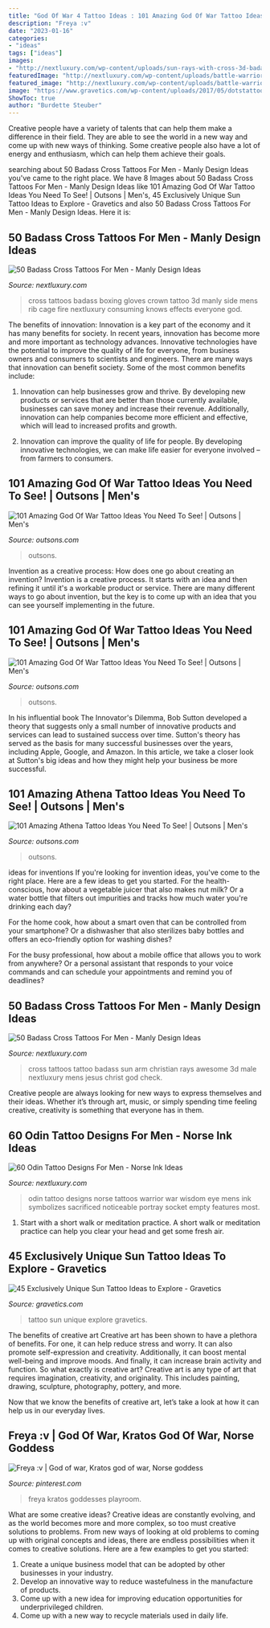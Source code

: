 ```yaml
---
title: "God Of War 4 Tattoo Ideas : 101 Amazing God Of War Tattoo Ideas You Need To See!"
description: "Freya :v"
date: "2023-01-16"
categories:
- "ideas"
tags: ["ideas"]
images:
- "http://nextluxury.com/wp-content/uploads/sun-rays-with-cross-3d-badass-male-tattoo-ideas-on-arm.jpg"
featuredImage: "http://nextluxury.com/wp-content/uploads/battle-warrior-odin-with-skulls-mens-lower-leg-tattoo-designs.jpg"
featured_image: "http://nextluxury.com/wp-content/uploads/battle-warrior-odin-with-skulls-mens-lower-leg-tattoo-designs.jpg"
image: "https://www.gravetics.com/wp-content/uploads/2017/05/dotstattoo-suntattoo-littletattoo-inkedgirls-inkedlife.jpg"
ShowToc: true
author: "Burdette Steuber"
---
```



Creative people have a variety of talents that can help them make a difference in their field. They are able to see the world in a new way and come up with new ways of thinking. Some creative people also have a lot of energy and enthusiasm, which can help them achieve their goals.

	

		
searching about 50 Badass Cross Tattoos For Men - Manly Design Ideas you've came to the right place. We have 8 Images about 50 Badass Cross Tattoos For Men - Manly Design Ideas like 101 Amazing God Of War Tattoo Ideas You Need To See! | Outsons | Men&#039;s, 45 Exclusively Unique Sun Tattoo Ideas to Explore - Gravetics and also 50 Badass Cross Tattoos For Men - Manly Design Ideas. Here it is:
		
    
## 50 Badass Cross Tattoos For Men - Manly Design Ideas

<img loading=lazy src="http://nextluxury.com/wp-content/uploads/boxing-gloves-with-cross-and-crown-badass-mens-3d-rib-cage-tattoos.jpg" onerror="this.onerror=null;this.src='https://tse1.mm.bing.net/th?id=OIP.W8C10sISw_vUbYuDEDD1UQHaI2&amp;pid=15.1';" alt="50 Badass Cross Tattoos For Men - Manly Design Ideas">

_Source: nextluxury.com_

>cross tattoos badass boxing gloves crown tattoo 3d manly side mens rib cage fire nextluxury consuming knows effects everyone god. 

	

The benefits of innovation:
Innovation is a key part of the economy and it has many benefits for society. In recent years, innovation has become more and more important as technology advances. Innovative technologies have the potential to improve the quality of life for everyone, from business owners and consumers to scientists and engineers.
There are many ways that innovation can benefit society. Some of the most common benefits include: 

1. Innovation can help businesses grow and thrive. By developing new products or services that are better than those currently available, businesses can save money and increase their revenue. Additionally, innovation can help companies become more efficient and effective, which will lead to increased profits and growth. 

2. Innovation can improve the quality of life for people. By developing innovative technologies, we can make life easier for everyone involved – from farmers to consumers.

    
## 101 Amazing God Of War Tattoo Ideas You Need To See! | Outsons | Men&#039;s

<img loading=lazy src="https://outsons.com/wp-content/uploads/2021/04/2020-12-22-23.48.18-2469875272864196340_godofwartattoo-819x1024.jpg" onerror="this.onerror=null;this.src='https://tse1.mm.bing.net/th?id=OIP.G8OF6mQOJVhteKAm3Tm7KwHaJQ&amp;pid=15.1';" alt="101 Amazing God Of War Tattoo Ideas You Need To See! | Outsons | Men&#039;s">

_Source: outsons.com_

>outsons. 

	

Invention as a creative process: How does one go about creating an invention?
Invention is a creative process. It starts with an idea and then refining it until it's a workable product or service. There are many different ways to go about invention, but the key is to come up with an idea that you can see yourself implementing in the future.

    
## 101 Amazing God Of War Tattoo Ideas You Need To See! | Outsons | Men&#039;s

<img loading=lazy src="https://outsons.com/wp-content/uploads/2021/04/2020-08-29-07.20.06-2386028684399438529_godofwartattoo-819x1024.jpg" onerror="this.onerror=null;this.src='https://tse1.mm.bing.net/th?id=OIP.5uB6ZddoOGdKP_WKOZP0TgHaJQ&amp;pid=15.1';" alt="101 Amazing God Of War Tattoo Ideas You Need To See! | Outsons | Men&#039;s">

_Source: outsons.com_

>outsons. 

	

In his influential book The Innovator's Dilemma, Bob Sutton developed a theory that suggests only a small number of innovative products and services can lead to sustained success over time. Sutton's theory has served as the basis for many successful businesses over the years, including Apple, Google, and Amazon. In this article, we take a closer look at Sutton's big ideas and how they might help your business be more successful.

    
## 101 Amazing Athena Tattoo Ideas You Need To See! | Outsons | Men&#039;s

<img loading=lazy src="https://outsons.com/wp-content/uploads/2021/02/2020-09-08-03.22.46-2393156978087760306_athenatattoo-819x1024.jpg" onerror="this.onerror=null;this.src='https://tse1.mm.bing.net/th?id=OIP.GRTt4DZyyf_JbpAHJ7cdOgHaJQ&amp;pid=15.1';" alt="101 Amazing Athena Tattoo Ideas You Need To See! | Outsons | Men&#039;s">

_Source: outsons.com_

>outsons. 

	

ideas for inventions
If you're looking for invention ideas, you've come to the right place. Here are a few ideas to get you started.
For the health-conscious, how about a vegetable juicer that also makes nut milk? Or a water bottle that filters out impurities and tracks how much water you're drinking each day?

For the home cook, how about a smart oven that can be controlled from your smartphone? Or a dishwasher that also sterilizes baby bottles and offers an eco-friendly option for washing dishes?

For the busy professional, how about a mobile office that allows you to work from anywhere? Or a personal assistant that responds to your voice commands and can schedule your appointments and remind you of deadlines?

    
## 50 Badass Cross Tattoos For Men - Manly Design Ideas

<img loading=lazy src="http://nextluxury.com/wp-content/uploads/sun-rays-with-cross-3d-badass-male-tattoo-ideas-on-arm.jpg" onerror="this.onerror=null;this.src='https://tse3.mm.bing.net/th?id=OIP.yvA3_f8u8b2SuXal4XVDDQHaHN&amp;pid=15.1';" alt="50 Badass Cross Tattoos For Men - Manly Design Ideas">

_Source: nextluxury.com_

>cross tattoos tattoo badass sun arm christian rays awesome 3d male nextluxury mens jesus christ god check. 

	

Creative people are always looking for new ways to express themselves and their ideas. Whether it’s through art, music, or simply spending time feeling creative, creativity is something that everyone has in them.

    
## 60 Odin Tattoo Designs For Men - Norse Ink Ideas

<img loading=lazy src="http://nextluxury.com/wp-content/uploads/battle-warrior-odin-with-skulls-mens-lower-leg-tattoo-designs.jpg" onerror="this.onerror=null;this.src='https://tse1.mm.bing.net/th?id=OIP.WivcSnkX8jUeCJ5sfd3BawAAAA&amp;pid=15.1';" alt="60 Odin Tattoo Designs For Men - Norse Ink Ideas">

_Source: nextluxury.com_

>odin tattoo designs norse tattoos warrior war wisdom eye mens ink symbolizes sacrificed noticeable portray socket empty features most. 

	

1. Start with a short walk or meditation practice. A short walk or meditation practice can help you clear your head and get some fresh air.

    
## 45 Exclusively Unique Sun Tattoo Ideas To Explore - Gravetics

<img loading=lazy src="https://www.gravetics.com/wp-content/uploads/2017/05/dotstattoo-suntattoo-littletattoo-inkedgirls-inkedlife.jpg" onerror="this.onerror=null;this.src='https://tse4.mm.bing.net/th?id=OIP.Hxu9bWdivc0xP6tlChAdngHaHa&amp;pid=15.1';" alt="45 Exclusively Unique Sun Tattoo Ideas to Explore - Gravetics">

_Source: gravetics.com_

>tattoo sun unique explore gravetics. 

	

The benefits of creative art
Creative art has been shown to have a plethora of benefits. For one, it can help reduce stress and worry. It can also promote self-expression and creativity. Additionally, it can boost mental well-being and improve moods. And finally, it can increase brain activity and function.
So what exactly is creative art? Creative art is any type of art that requires imagination, creativity, and originality. This includes painting, drawing, sculpture, photography, pottery, and more.

Now that we know the benefits of creative art, let’s take a look at how it can help us in our everyday lives.

    
## Freya :v | God Of War, Kratos God Of War, Norse Goddess

<img loading=lazy src="https://i.pinimg.com/736x/e8/71/41/e871413e3c3b115cdd9e388febbbb111.jpg" onerror="this.onerror=null;this.src='https://tse2.mm.bing.net/th?id=OIP.dPxrMOoTWjQWjbYOitzMEgHaNK&amp;pid=15.1';" alt="Freya :v | God of war, Kratos god of war, Norse goddess">

_Source: pinterest.com_

>freya kratos goddesses playroom. 

	

What are some creative ideas?
Creative ideas are constantly evolving, and as the world becomes more and more complex, so too must creative solutions to problems. From new ways of looking at old problems to coming up with original concepts and ideas, there are endless possibilities when it comes to creative solutions. Here are a few examples to get you started:
1. Create a unique business model that can be adopted by other businesses in your industry.
2. Develop an innovative way to reduce wastefulness in the manufacture of products.
3. Come up with a new idea for improving education opportunities for underprivileged children.
4. Come up with a new way to recycle materials used in daily life.

